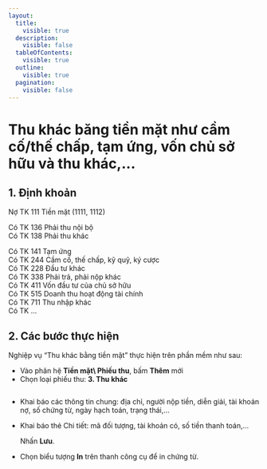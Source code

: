 ```yaml
---
layout:
  title:
    visible: true
  description:
    visible: false
  tableOfContents:
    visible: true
  outline:
    visible: true
  pagination:
    visible: false
---
```


# Thu khác băng tiền mặt như cầm cố/thế chấp, tạm ứng, vốn chủ sở hữu và thu khác,...

## 1.      Định khoản

Nợ TK 111                     Tiền mặt (1111, 1112)

&#x20;     Có TK 136               Phải thu nội bộ                                                 \
&#x20;     Có TK 138               Phải thu khác

&#x20;     Có TK 141               Tạm ứng\
&#x20;     Có TK 244               Cầm cố, thế chấp, kỹ quỹ, ký cược\
&#x20;     Có TK 228               Đầu tư khác\
&#x20;     Có TK 338               Phải trả, phải nộp khác\
&#x20;     Có TK 411               Vốn đầu tư của chủ sở hữu\
&#x20;     Có TK 515               Doanh thu hoạt động tài chính\
&#x20;     Có TK 711               Thu nhập khác\
&#x20;     Có TK …       &#x20;

## 2.      Các bước thực hiện

Nghiệp vụ “Thu khác bằng tiền mặt” thực hiện trên phần mềm như sau:

* Vào phân hệ **Tiền mặt\ Phiếu thu**, bấm **Thêm** mới
* &#x20; Chọn loại phiếu thu: **3. Thu khác**

<figure><img src=".gitbook/assets/sb_11.png" alt=""><figcaption></figcaption></figure>

* Khai báo các thông tin chung: địa chỉ, người nộp tiền, diễn giải, tài khoản nợ, số chứng từ, ngày hạch toán, trạng thái,…
*   &#x20;Khai báo thẻ Chi tiết: mã đối tượng, tài khoản có, số tiền thanh toán,…

    Nhấn **Lưu**.
* Chọn biểu tượng **In** trên thanh công cụ để in chứng từ.
